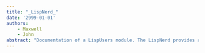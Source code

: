 ```yaml
---
title: "_LispNerd_"
date: '2999-01-01'
authors: 
    - Maxwell
    - John
abstract: "Documentation of a LispUsers module. The LispNerd provides a menu-based interface to the Interlisp Reference Manual."
---
```


